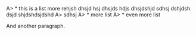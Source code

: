 A> * this is a list  more rehjsh dhsjd hsj dhsjds hdjs dhsjdshjd sdhsj dshjdsh dsjd shjdshdsjdshd
A>   sdhsj
A> * more list
A> * even more list

And another paragraph.
